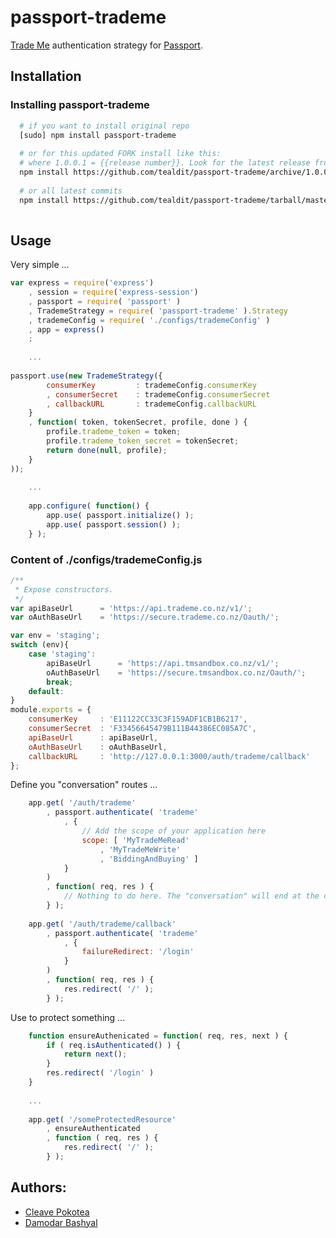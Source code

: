 # passport-trademe

[Trade Me](http://www.trademe.co.nz) authentication strategy for [Passport](http://passportjs.org/).

## Installation

### Installing passport-trademe
```bash
  # if you want to install original repo
  [sudo] npm install passport-trademe
  
  # or for this updated FORK install like this:
  # where 1.0.0.1 = {{release number}}. Look for the latest release from above
  npm install https://github.com/tealdit/passport-trademe/archive/1.0.0.1.tar.gz --save
  
  # or all latest commits
  npm install https://github.com/tealdit/passport-trademe/tarball/master --save
  
```

## Usage

Very simple ...

``` js
var express = require('express')
    , session = require('express-session')
    , passport = require( 'passport' )
    , TrademeStrategy = require( 'passport-trademe' ).Strategy
    , trademeConfig = require( './configs/trademeConfig' )
    , app = express()
    ;
    
    ... 
    
passport.use(new TrademeStrategy({
        consumerKey         : trademeConfig.consumerKey
        , consumerSecret    : trademeConfig.consumerSecret
        , callbackURL       : trademeConfig.callbackURL
    }
    , function( token, tokenSecret, profile, done ) {
        profile.trademe_token = token;
        profile.trademe_token_secret = tokenSecret;
        return done(null, profile);
    }
));
	
	...
	
	app.configure( function() {
		app.use( passport.initialize() );
		app.use( passport.session() );
	} );
```

### Content of ./configs/trademeConfig.js
```js
/**
 * Expose constructors.
 */
var apiBaseUrl      = 'https://api.trademe.co.nz/v1/';
var oAuthBaseUrl    = 'https://secure.trademe.co.nz/Oauth/';

var env = 'staging';
switch (env){
    case 'staging':
        apiBaseUrl      = 'https://api.tmsandbox.co.nz/v1/';
        oAuthBaseUrl    = 'https://secure.tmsandbox.co.nz/Oauth/';
        break;
    default:
}
module.exports = {
    consumerKey     : 'E11122CC33C3F159ADF1CB1B6217',
    consumerSecret  : 'F33456645479B111B44386EC085A7C',
    apiBaseUrl      : apiBaseUrl,
    oAuthBaseUrl    : oAuthBaseUrl,
    callbackURL     : 'http://127.0.0.1:3000/auth/trademe/callback'
};
```

Define you "conversation" routes ...

```js
	app.get( '/auth/trademe'
		, passport.authenticate( 'trademe'
			, { 
				// Add the scope of your application here
				scope: [ 'MyTradeMeRead'
					, 'MyTradeMeWrite'
					, 'BiddingAndBuying' ] 
			} 
		)
		, function( req, res ) {
			// Nothing to do here. The "conversation" will end at the callback route.
		} );
	
	app.get( '/auth/trademe/callback' 
		, passport.authenticate( 'trademe' 
			, {
				failureRedirect: '/login'
			}
		)
		, function( req, res ) {
			res.redirect( '/' );
		} );
```

Use to protect something ...

```js
	function ensureAuthenicated = function( req, res, next ) {
		if ( req.isAuthenticated() ) { 
			return next(); 
		}
		res.redirect( '/login' )
	}
	
	...
	
	app.get( '/someProtectedResource'
		, ensureAuthenticated
		, function ( req, res ) {
			res.redirect( '/' );
		} );
```

## Authors: 

* [Cleave Pokotea](https://github.com/Tumunu)
* [Damodar Bashyal](http://dltr.org)
